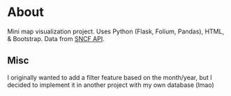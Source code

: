 # About

Mini map visualization project.
Uses Python (Flask, Folium, Pandas), HTML, & Bootstrap.
Data from [SNCF API](https://ressources.data.sncf.com/explore/dataset/objets-trouves-gares/information/).

## Misc

I originally wanted to add a filter feature based on the month/year, but I decided to implement it in another project with my own database (lmao)
